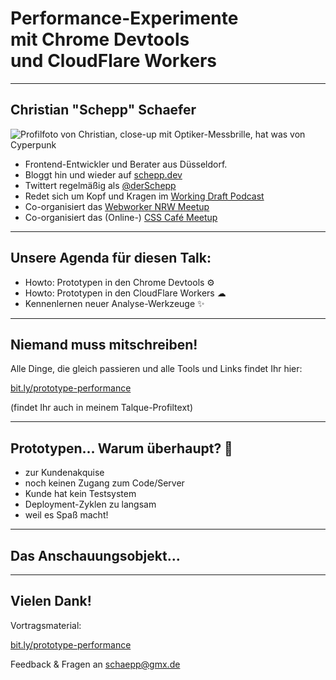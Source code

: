 <!-- .slide: data-background="assets/shutterstock_1570891330.jpg" data-state="darken-background" -->

# Performance-Experimente <br>mit Chrome Devtools <br>und CloudFlare Workers

---

## Christian "Schepp" Schaefer

![Profilfoto von Christian, close-up mit Optiker-Messbrille, hat was von Cyperpunk](assets/profilbild.jpg) <!-- .element: class="profilepicture" -->

* Frontend-Entwickler und Berater aus Düsseldorf.
* Bloggt hin und wieder auf [schepp.dev](https://schepp.dev)
* Twittert regelmäßig als [@derSchepp](https://twitter.com/derschepp)
* Redet sich um Kopf und Kragen im [Working Draft Podcast](https://workingdraft.de)
* Co-organisiert das [Webworker NRW Meetup](https://www.meetup.com/de-DE/Webworker-NRW/)
* Co-organisiert das (Online-) [CSS Café Meetup](https://www.meetup.com/de-DE/CSS-Cafe/)

---

## Unsere Agenda für diesen Talk:

* Howto: Prototypen in den Chrome Devtools ⚙ <!-- .element: class="fragment" -->
* Howto: Prototypen in den CloudFlare Workers ☁ <!-- .element: class="fragment" -->
* Kennenlernen neuer Analyse-Werkzeuge ✨ <!-- .element: class="fragment" -->

---

## Niemand muss mitschreiben!

Alle Dinge, die gleich passieren und alle Tools und Links findet Ihr hier:

[bit.ly/prototype-performance](bit.ly/prototype-performance)

(findet Ihr auch in meinem Talque-Profiltext)

---

## Prototypen&hellip; Warum überhaupt? 🤔

* zur Kundenakquise <!-- .element: class="fragment" -->
* noch keinen Zugang zum Code/Server <!-- .element: class="fragment" -->
* Kunde hat kein Testsystem <!-- .element: class="fragment" -->
* Deployment-Zyklen zu langsam <!-- .element: class="fragment" -->
* weil es Spaß macht! <!-- .element: class="fragment" -->

---

## Das Anschauungsobjekt&hellip;

---

## Vielen Dank!

Vortragsmaterial:   

[bit.ly/prototype-performance](bit.ly/prototype-performance)

Feedback & Fragen an <a href='&#109;ailto&#58;&#115;chae&#112;&#112;&#64;gm%78&#46;&#100;e'>&#115;&#99;hae&#112;p&#64;gmx&#46;de</a>
